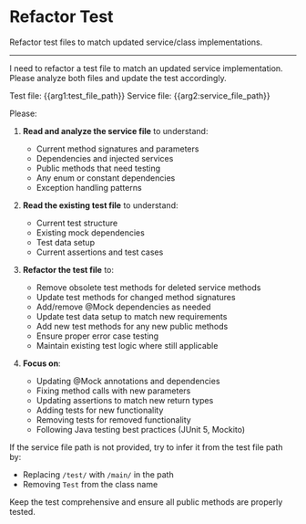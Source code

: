 # Refactor Test

Refactor test files to match updated service/class implementations.

---

I need to refactor a test file to match an updated service implementation. Please analyze both files and update the test accordingly.

Test file: {{arg1:test_file_path}}
Service file: {{arg2:service_file_path}}

Please:

1. **Read and analyze the service file** to understand:
   - Current method signatures and parameters
   - Dependencies and injected services  
   - Public methods that need testing
   - Any enum or constant dependencies
   - Exception handling patterns

2. **Read the existing test file** to understand:
   - Current test structure
   - Existing mock dependencies
   - Test data setup
   - Current assertions and test cases

3. **Refactor the test file** to:
   - Remove obsolete test methods for deleted service methods
   - Update test methods for changed method signatures
   - Add/remove @Mock dependencies as needed
   - Update test data setup to match new requirements
   - Add new test methods for any new public methods
   - Ensure proper error case testing
   - Maintain existing test logic where still applicable

4. **Focus on**:
   - Updating @Mock annotations and dependencies
   - Fixing method calls with new parameters
   - Updating assertions to match new return types
   - Adding tests for new functionality
   - Removing tests for removed functionality
   - Following Java testing best practices (JUnit 5, Mockito)

If the service file path is not provided, try to infer it from the test file path by:
- Replacing `/test/` with `/main/` in the path
- Removing `Test` from the class name

Keep the test comprehensive and ensure all public methods are properly tested.